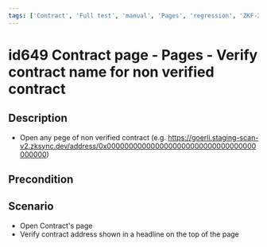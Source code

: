 ```yaml
---
tags: ['Contract', 'Full test', 'manual', 'Pages', 'regression', 'ZKF-2478', 'Active']
---
```


# id649 Contract page - Pages - Verify contract name for non verified contract

## Description
  - Open any pege of non verified contract (e.g. https://goerli.staging-scan-v2.zksync.dev/address/0x0000000000000000000000000000000000000000)

## Precondition


## Scenario
- Open Contract's page
- Verify contract address shown in a headline on the top of the page
